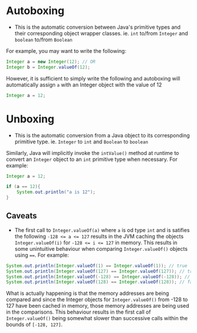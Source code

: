 # Autoboxing

* This is the automatic conversion between Java's primitive types and their corresponding object wrapper classes. ie. `int` to/from `Integer` and `boolean` to/from `Boolean`

For example, you may want to write the following:

```java
Integer a = new Integer(12); // OR
Integer b = Integer.valueOf(12);
```

However, it is sufficient to simply write the following and autoboxing will automatically assign `a` with an Integer object with the value of 12

```java
Integer a = 12;
```

# Unboxing

* This is the automatic conversion from a Java object to its corresponding primitive type. ie. `Integer` to `int` and `Boolean` to `boolean`

Similarly, Java will implicitly invoke the `intValue()` method at runtime to convert an `Integer` object to an `int` primitive type when necessary. For example:

```java
Integer a = 12;

if (a == 12){
	System.out.println("a is 12");
}
```

## Caveats

* The first call to `Integer.valueOf(a)` where `a` is od type `int` and is satifies the following `-128 <= a <= 127` results in the JVM caching the objects `Integer.valueOf(i)` for `-128 <= i <= 127` in memory. This results in some unintuitive behaviour when comparing `Integer.valueOf()` objects using `==`. For example:

```java
System.out.println(Integer.valueOf(1) == Integer.valueOf(1)); // true
System.out.println(Integer.valueOf(127) == Integer.valueOf(127)); // true
System.out.println(Integer.valueOf(-128) == Integer.valueOf(-128)); // true
System.out.println(Integer.valueOf(128) == Integer.valueOf(128)); // false
``` 

What is actually happening is that the memory addresses are being compared and since the Integer objects for `Integer.valueOf()` from -128 to 127 have been cached in memory, those memory addresses are being used in the comparisons. This behaviour results in the first call of `Integer.valueOf()` being somewhat slower than successive calls within the bounds of `[-128, 127]`.